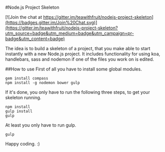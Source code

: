 #Node.js Project Skeleton

[![Join the chat at https://gitter.im/teawithfruit/nodejs-project-skeleton](https://badges.gitter.im/Join%20Chat.svg)](https://gitter.im/teawithfruit/nodejs-project-skeleton?utm_source=badge&utm_medium=badge&utm_campaign=pr-badge&utm_content=badge)

The idea is to build a skeleton of a project, that you make able to start instantly with a new Node.js project.
It includes functionality for using koa, handlebars, sass and nodemon if one of the files you work on is edited.

##How to use
First of all you have to install some global modules.

```
gem install compass
npm install -g nodemon bower gulp

```
If it's done, you only have to run the following three steps, to get your skeleton running.

```
npm install
gulp install
gulp

```
At least you only have to run gulp.

```
gulp

```

Happy coding. :)
